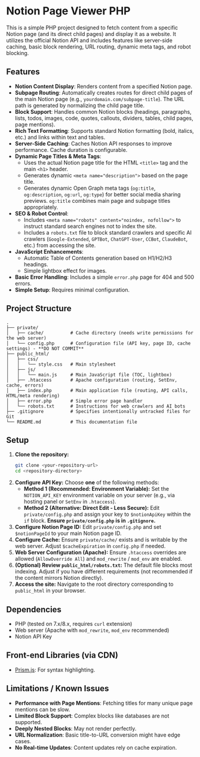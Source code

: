 # Notion Page Viewer PHP

This is a simple PHP project designed to fetch content from a specific Notion page (and its direct child pages) and display it as a website. It utilizes the official Notion API and includes features like server-side caching, basic block rendering, URL routing, dynamic meta tags, and robot blocking.

## Features

*   **Notion Content Display**: Renders content from a specified Notion page.
*   **Subpage Routing**: Automatically creates routes for direct child pages of the main Notion page (e.g., `yourdomain.com/subpage-title`). The URL path is generated by normalizing the child page title.
*   **Block Support**: Handles common Notion blocks (headings, paragraphs, lists, todos, images, code, quotes, callouts, dividers, tables, child pages, page mentions).
*   **Rich Text Formatting**: Supports standard Notion formatting (bold, italics, etc.) and links within text and tables.
*   **Server-Side Caching**: Caches Notion API responses to improve performance. Cache duration is configurable.
*   **Dynamic Page Titles & Meta Tags**:
    *   Uses the actual Notion page title for the HTML `<title>` tag and the main `<h1>` header.
    *   Generates dynamic `<meta name="description">` based on the page title.
    *   Generates dynamic Open Graph meta tags (`og:title`, `og:description`, `og:url`, `og:type`) for better social media sharing previews. `og:title` combines main page and subpage titles appropriately.
*   **SEO & Robot Control**:
    *   Includes `<meta name="robots" content="noindex, nofollow">` to instruct standard search engines not to index the site.
    *   Includes a `robots.txt` file to block standard crawlers and specific AI crawlers (`Google-Extended`, `GPTBot`, `ChatGPT-User`, `CCBot`, `ClaudeBot`, etc.) from accessing the site.
*   **JavaScript Enhancements**:
    *   Automatic Table of Contents generation based on H1/H2/H3 headings.
    *   Simple lightbox effect for images.
*   **Basic Error Handling**: Includes a simple `error.php` page for 404 and 500 errors.
*   **Simple Setup**: Requires minimal configuration.

## Project Structure

```text
.
├── private/
│   ├── cache/          # Cache directory (needs write permissions for the web server)
│   └── config.php      # Configuration file (API key, page ID, cache settings) - **DO NOT COMMIT**
├── public_html/
│   ├── css/
│   │   └── style.css   # Main stylesheet
│   ├── js/
│   │   └── main.js     # Main JavaScript file (TOC, lightbox)
│   ├── .htaccess       # Apache configuration (routing, SetEnv, cache, errors)
│   ├── index.php       # Main application file (routing, API calls, HTML/meta rendering)
│   ├── error.php       # Simple error page handler
│   └── robots.txt      # Instructions for web crawlers and AI bots
├── .gitignore          # Specifies intentionally untracked files for Git
└── README.md           # This documentation file
```

## Setup

1.  **Clone the repository:**
    ```bash
    git clone <your-repository-url>
    cd <repository-directory>
    ```
2.  **Configure API Key:** Choose **one** of the following methods:
    *   **Method 1 (Recommended: Environment Variable):** Set the `NOTION_API_KEY` environment variable on your server (e.g., via hosting panel or `SetEnv` in `.htaccess`).
    *   **Method 2 (Alternative: Direct Edit - Less Secure):** Edit `private/config.php` and assign your key to `$notionApiKey` within the `if` block. **Ensure `private/config.php` is in `.gitignore`.**
3.  **Configure Notion Page ID:** Edit `private/config.php` and set `$notionPageId` to your main Notion page ID.
4.  **Configure Cache:** Ensure `private/cache/` exists and is writable by the web server. Adjust `$cacheExpiration` in `config.php` if needed.
5.  **Web Server Configuration (Apache):** Ensure `.htaccess` overrides are allowed (`AllowOverride All`) and `mod_rewrite` / `mod_env` are enabled.
6.  **(Optional) Review `public_html/robots.txt`:** The default file blocks most indexing. Adjust if you have different requirements (not recommended if the content mirrors Notion directly).
7.  **Access the site:** Navigate to the root directory corresponding to `public_html` in your browser.

## Dependencies

*   PHP (tested on 7.x/8.x, requires `curl` extension)
*   Web server (Apache with `mod_rewrite`, `mod_env` recommended)
*   Notion API Key

## Front-end Libraries (via CDN)

*   [Prism.js](https://prismjs.com/): For syntax highlighting.

## Limitations / Known Issues

*   **Performance with Page Mentions**: Fetching titles for many unique page mentions can be slow.
*   **Limited Block Support**: Complex blocks like databases are not supported.
*   **Deeply Nested Blocks**: May not render perfectly.
*   **URL Normalization**: Basic title-to-URL conversion might have edge cases.
*   **No Real-time Updates**: Content updates rely on cache expiration. 